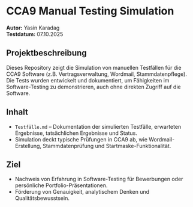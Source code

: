 # CCA9 Manual Testing Simulation

**Autor:** Yasin Karadag  
**Testdatum:** 07.10.2025  

## Projektbeschreibung
Dieses Repository zeigt die Simulation von manuellen Testfällen für die CCA9 Software (z.B. Vertragsverwaltung, Wordmail, Stammdatenpflege). Die Tests wurden entwickelt und dokumentiert, um Fähigkeiten im Software-Testing zu demonstrieren, auch ohne direkten Zugriff auf die Software.

## Inhalt
- `Testfälle.md` – Dokumentation der simulierten Testfälle, erwarteten Ergebnisse, tatsächlichen Ergebnisse und Status.
- Simulation deckt typische Prüfungen in CCA9 ab, wie Wordmail-Erstellung, Stammdatenprüfung und Startmaske-Funktionalität.

## Ziel
- Nachweis von Erfahrung in Software-Testing für Bewerbungen oder persönliche Portfolio-Präsentationen.
- Förderung von Genauigkeit, analytischem Denken und Qualitätsbewusstsein.

